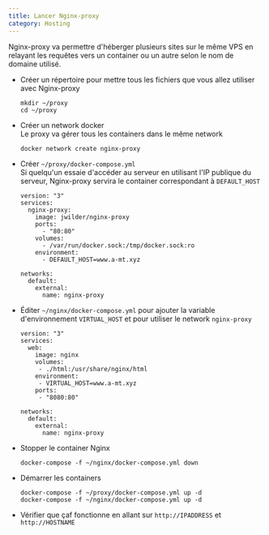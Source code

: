 ```yaml
---
title: Lancer Nginx-proxy
category: Hosting
---
```


Nginx-proxy va permettre d'héberger plusieurs sites sur le même VPS en relayant les requêtes vers un container ou un autre selon le nom de domaine utilisé.

* Créer un répertoire pour mettre tous les fichiers que vous allez utiliser avec Nginx-proxy

  ```
  mkdir ~/proxy
  cd ~/proxy
  ```

* Créer un network docker  
  Le proxy va gérer tous les containers dans le même network

  ```
  docker network create nginx-proxy
  ```

* Créer `~/proxy/docker-compose.yml`  
  Si quelqu'un essaie d'accéder au serveur en utilisant l'IP publique du serveur, Nginx-proxy servira le container correspondant à `DEFAULT_HOST`

  ```
  version: "3"
  services:
    nginx-proxy:
      image: jwilder/nginx-proxy
      ports:
        - "80:80"
      volumes:
        - /var/run/docker.sock:/tmp/docker.sock:ro
      environment:
        - DEFAULT_HOST=www.a-mt.xyz

  networks:
    default:
      external:
        name: nginx-proxy
  ```

* Éditer `~/nginx/docker-compose.yml` pour ajouter la variable d'environnement `VIRTUAL_HOST` et pour utiliser le network `nginx-proxy`

  ```
  version: "3"
  services:
    web:
      image: nginx
      volumes:
       - ./html:/usr/share/nginx/html
      environment:
       - VIRTUAL_HOST=www.a-mt.xyz
      ports:
       - "8080:80"

  networks:
    default:
      external:
        name: nginx-proxy
  ```

* Stopper le container Nginx

  ```
  docker-compose -f ~/nginx/docker-compose.yml down
  ```

* Démarrer les containers

  ```
  docker-compose -f ~/proxy/docker-compose.yml up -d
  docker-compose -f ~/nginx/docker-compose.yml up -d
  ```

* Vérifier que çaf fonctionne en allant sur `http://IPADDRESS` et `http://HOSTNAME`
